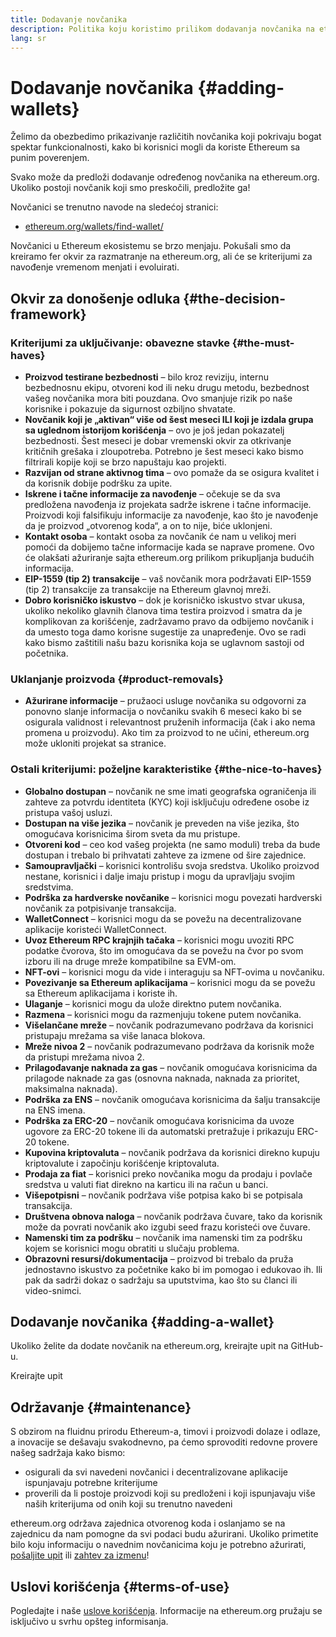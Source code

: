 ```yaml
---
title: Dodavanje novčanika
description: Politika koju koristimo prilikom dodavanja novčanika na ethereum.org
lang: sr
---
```


# Dodavanje novčanika {#adding-wallets}

Želimo da obezbedimo prikazivanje različitih novčanika koji pokrivaju bogat spektar funkcionalnosti, kako bi korisnici mogli da koriste Ethereum sa punim poverenjem.

Svako može da predloži dodavanje određenog novčanika na ethereum.org. Ukoliko postoji novčanik koji smo preskočili, predložite ga!

Novčanici se trenutno navode na sledećoj stranici:

- [ethereum.org/wallets/find-wallet/](/wallets/find-wallet/)

Novčanici u Ethereum ekosistemu se brzo menjaju. Pokušali smo da kreiramo fer okvir za razmatranje na ethereum.org, ali će se kriterijumi za navođenje vremenom menjati i evoluirati.

## Okvir za donošenje odluka {#the-decision-framework}

### Kriterijumi za uključivanje: obavezne stavke {#the-must-haves}

- **Proizvod testirane bezbednosti** – bilo kroz reviziju, internu bezbednosnu ekipu, otvoreni kod ili neku drugu metodu, bezbednost vašeg novčanika mora biti pouzdana. Ovo smanjuje rizik po naše korisnike i pokazuje da sigurnost ozbiljno shvatate.
- **Novčanik koji je „aktivan“ više od šest meseci ILI koji je izdala grupa sa uglednom istorijom korišćenja** – ovo je još jedan pokazatelj bezbednosti. Šest meseci je dobar vremenski okvir za otkrivanje kritičnih grešaka i zloupotreba. Potrebno je šest meseci kako bismo filtrirali kopije koji se brzo napuštaju kao projekti.
- **Razvijan od strane aktivnog tima** – ovo pomaže da se osigura kvalitet i da korisnik dobije podršku za upite.
- **Iskrene i tačne informacije za navođenje** – očekuje se da sva predložena navođenja iz projekata sadrže iskrene i tačne informacije. Proizvodi koji falsifikuju informacije za navođenje, kao što je navođenje da je proizvod „otvorenog koda“, a on to nije, biće uklonjeni.
- **Kontakt osoba** – kontakt osoba za novčanik će nam u velikoj meri pomoći da dobijemo tačne informacije kada se naprave promene. Ovo će olakšati ažuriranje sajta ethereum.org prilikom prikupljanja budućih informacija.
- **EIP-1559 (tip 2) transakcije** – vaš novčanik mora podržavati EIP-1559 (tip 2) transakcije za transakcije na Ethereum glavnoj mreži.
- **Dobro korisničko iskustvo** – dok je korisničko iskustvo stvar ukusa, ukoliko nekoliko glavnih članova tima testira proizvod i smatra da je komplikovan za korišćenje, zadržavamo pravo da odbijemo novčanik i da umesto toga damo korisne sugestije za unapređenje. Ovo se radi kako bismo zaštitili našu bazu korisnika koja se uglavnom sastoji od početnika.

### Uklanjanje proizvoda {#product-removals}

- **Ažurirane informacije** – pružaoci usluge novčanika su odgovorni za ponovno slanje informacija o novčaniku svakih 6 meseci kako bi se osigurala validnost i relevantnost pruženih informacija (čak i ako nema promena u proizvodu). Ako tim za proizvod to ne učini, ethereum.org može ukloniti projekat sa stranice.

### Ostali kriterijumi: poželjne karakteristike {#the-nice-to-haves}

- **Globalno dostupan** – novčanik ne sme imati geografska ograničenja ili zahteve za potvrdu identiteta (KYC) koji isključuju određene osobe iz pristupa vašoj usluzi.
- **Dostupan na više jezika** – novčanik je preveden na više jezika, što omogućava korisnicima širom sveta da mu pristupe.
- **Otvoreni kod** – ceo kod vašeg projekta (ne samo moduli) treba da bude dostupan i trebalo bi prihvatati zahteve za izmene od šire zajednice.
- **Samoupravljački** – korisnici kontrolišu svoja sredstva. Ukoliko proizvod nestane, korisnici i dalje imaju pristup i mogu da upravljaju svojim sredstvima.
- **Podrška za hardverske novčanike** – korisnici mogu povezati hardverski novčanik za potpisivanje transakcija.
- **WalletConnect** – korisnici mogu da se povežu na decentralizovane aplikacije koristeći WalletConnect.
- **Uvoz Ethereum RPC krajnjih tačaka** – korisnici mogu uvoziti RPC podatke čvorova, što im omogućava da se povežu na čvor po svom izboru ili na druge mreže kompatibilne sa EVM-om.
- **NFT-ovi** – korisnici mogu da vide i interaguju sa NFT-ovima u novčaniku.
- **Povezivanje sa Ethereum aplikacijama** – korisnici mogu da se povežu sa Ethereum aplikacijama i koriste ih.
- **Ulaganje** – korisnici mogu da ulože direktno putem novčanika.
- **Razmena** – korisnici mogu da razmenjuju tokene putem novčanika.
- **Višelančane mreže** – novčanik podrazumevano podržava da korisnici pristupaju mrežama sa više lanaca blokova.
- **Mreže nivoa 2** – novčanik podrazumevano podržava da korisnik može da pristupi mrežama nivoa 2.
- **Prilagođavanje naknada za gas** – novčanik omogućava korisnicima da prilagode naknade za gas (osnovna naknada, naknada za prioritet, maksimalna naknada).
- **Podrška za ENS** – novčanik omogućava korisnicima da šalju transakcije na ENS imena.
- **Podrška za ERC-20** – novčanik omogućava korisnicima da uvoze ugovore za ERC-20 tokene ili da automatski pretražuje i prikazuju ERC-20 tokene.
- **Kupovina kriptovaluta** – novčanik podržava da korisnici direkno kupuju kriptovalute i započinju korišćenje kriptovaluta.
- **Prodaja za fiat** – korisnici preko novčanika mogu da prodaju i povlače sredstva u valuti fiat direkno na karticu ili na račun u banci.
- **Višepotpisni** – novčanik podržava više potpisa kako bi se potpisala transakcija.
- **Društvena obnova naloga** – novčanik podržava čuvare, tako da korisnik može da povrati novčanik ako izgubi seed frazu koristeći ove čuvare.
- **Namenski tim za podršku** – novčanik ima namenski tim za podršku kojem se korisnici mogu obratiti u slučaju problema.
- **Obrazovni resursi/dokumentacija** – proizvod bi trebalo da pruža jednostavno iskustvo za početnike kako bi im pomogao i edukovao ih. Ili pak da sadrži dokaz o sadržaju sa uputstvima, kao što su članci ili video-snimci.

## Dodavanje novčanika {#adding-a-wallet}

Ukoliko želite da dodate novčanik na ethereum.org, kreirajte upit na GitHub-u.

<ButtonLink href="https://github.com/ethereum/ethereum-org-website/issues/new?assignees=&labels=wallet+%3Apurse%3A&template=suggest_wallet.yaml">
  Kreirajte upit
</ButtonLink>

## Održavanje {#maintenance}

S obzirom na fluidnu prirodu Ethereum-a, timovi i proizvodi dolaze i odlaze, a inovacije se dešavaju svakodnevno, pa ćemo sprovoditi redovne provere našeg sadržaja kako bismo:

- osigurali da svi navedeni novčanici i decentralizovane aplikacije ispunjavaju potrebne kriterijume
- proverili da li postoje proizvodi koji su predloženi i koji ispunjavaju više naših kriterijuma od onih koji su trenutno navedeni

ethereum.org održava zajednica otvorenog koda i oslanjamo se na zajednicu da nam pomogne da svi podaci budu ažurirani. Ukoliko primetite bilo koju informaciju o navednim novčanicima koju je potrebno ažurirati, [ pošaljite upit](https://github.com/ethereum/ethereum-org-website/issues/new?assignees=&labels=wallet+%3Apurse%3A&template=suggest_wallet.yaml) ili [zahtev za izmenu](https://github.com/ethereum/ethereum-org-website/pulls)!


## Uslovi korišćenja {#terms-of-use}

Pogledajte i naše [uslove korišćenja](/terms-of-use/). Informacije na ethereum.org pružaju se isključivo u svrhu opšteg informisanja.

